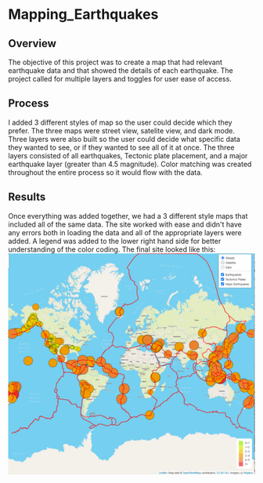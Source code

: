 # Mapping_Earthquakes

## Overview

The objective of this project was to create a map that had relevant earthquake data and that showed the details of each earthquake. The project called for multiple layers and toggles for user ease of access.

## Process

I added 3 different styles of map so the user could decide which they prefer. The three maps were street view, satelite view, and dark mode. Three layers were also built so the user could decide what specific data they wanted to see, or if they wanted to see all of it at once. The three layers consisted of all earthquakes, Tectonic plate placement, and a major earthquake layer (greater than 4.5 magnitude). Color matching was created throughout the entire process so it would flow with the data.

## Results

Once everything was added together, we had a 3 different style maps that included all of the same data. The site worked with ease and didn't have any errors both in loading the data and all of the appropriate layers were added. A legend was added to the lower right hand side for better understanding of the color coding. The final site looked like this: 
![map](images/full_map.png)